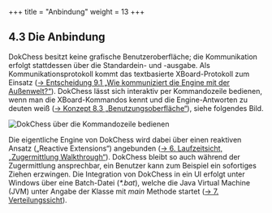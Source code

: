 +++
title = "Anbindung"
weight = 13
+++

## 4.3 Die Anbindung

DokChess besitzt keine grafische Benutzeroberfläche; die Kommunikation erfolgt stattdessen über die Standardein­- und -­ausgabe.
Als Kommunikationsprotokoll kommt das textbasierte XBoard-­Protokoll zum Einsatz ([→ Entscheidung 9.1 „Wie kommuniziert die Engine mit der Außenwelt?“](/09_entscheidungen/01_anbindung/)).
DokChess lässt sich interaktiv per Kommandozeile bedienen, wenn man die XBoard­-Kommandos kennt und die Engine-Antworten zu deuten weiß ([→ Konzept 8.3 „Benutzungsoberfläche“](/08_konzepte/03_benutzungsoberflaeche/)), siehe folgendes Bild.

![DokChess über die Kommandozeile bedienen](/images/Abb09_07_DokChess_Kommandozeile.png "DokChess über die Kommandozeile bedienen")

Die eigentliche Engine von DokChess wird dabei über einen reaktiven Ansatz („Reactive Extensions“) angebunden ([→ 6. Laufzeitsicht, „Zugermittlung Walkthrough“](/06_laufzeitsicht/01_zugermittlung/)).
DokChess bleibt so auch während der Zugermittlung ansprechbar, ein Benutzer kann zum Beispiel ein sofortiges Ziehen erzwingen.
Die Integration von DokChess in ein UI erfolgt unter Windows über eine Batch­-Datei (_\*.bat_), welche die Java Virtual Machine (JVM) unter Angabe der Klasse mit _main_ Methode startet ([→ 7. Verteilungssicht](/07_verteilungssicht/)).
